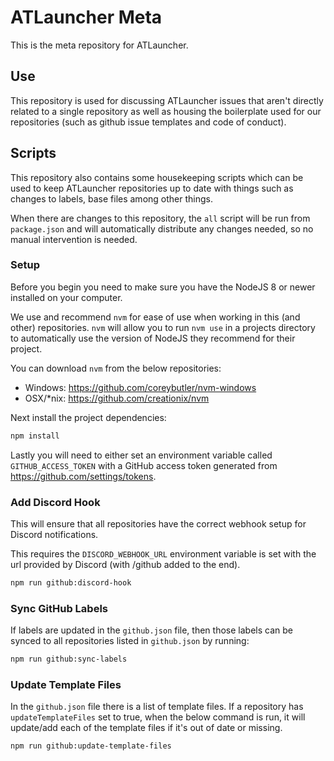 # ATLauncher Meta

This is the meta repository for ATLauncher.

## Use

This repository is used for discussing ATLauncher issues that aren't directly related to a single repository as well as
housing the boilerplate used for our repositories (such as github issue templates and code of conduct).

## Scripts

This repository also contains some housekeeping scripts which can be used to keep ATLauncher repositories up to date
with things such as changes to labels, base files among other things.

When there are changes to this repository, the `all` script will be run from `package.json` and will automatically
distribute any changes needed, so no manual intervention is needed.

### Setup

Before you begin you need to make sure you have the NodeJS 8 or newer installed on your computer.

We use and recommend `nvm` for ease of use when working in this (and other) repositories. `nvm` will allow you to run
`nvm use` in a projects directory to automatically use the version of NodeJS they recommend for their project.

You can download `nvm` from the below repositories:

* Windows: <https://github.com/coreybutler/nvm-windows>
* OSX/\*nix: <https://github.com/creationix/nvm>

Next install the project dependencies:

```bash
npm install
```

Lastly you will need to either set an environment variable called `GITHUB_ACCESS_TOKEN` with a GitHub access token
generated from <https://github.com/settings/tokens>.

### Add Discord Hook

This will ensure that all repositories have the correct webhook setup for Discord notifications.

This requires the `DISCORD_WEBHOOK_URL` environment variable is set with the url provided by Discord
(with /github added to the end).

```bash
npm run github:discord-hook
```

### Sync GitHub Labels

If labels are updated in the `github.json` file, then those labels can be synced to all repositories listed in
`github.json` by running:

```bash
npm run github:sync-labels
```

### Update Template Files

In the `github.json` file there is a list of template files. If a repository has `updateTemplateFiles` set to true, when
the below command is run, it will update/add each of the template files if it's out of date or missing.

```bash
npm run github:update-template-files
```
